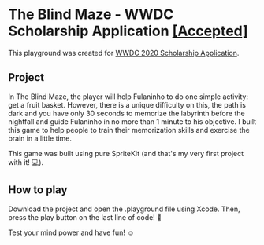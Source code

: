# The Blind Maze - WWDC Scholarship Application [[Accepted]](https://github.com/wwdc/2020) 

This playground was created for [WWDC 2020 Scholarship Application](https://developer.apple.com/wwdc20/swift-student-challenge/).

## Project
In The Blind Maze, the player will help Fulaninho to do one simple activity: get a fruit basket. However, there is a unique difficulty on this, the path is dark and you have only 30 seconds to memorize the labyrinth before the nightfall and guide Fulaninho in no more than 1 minute to his objective. I built this game to help people to train their memorization skills and exercise the brain in a little time.

This game was built using pure SpriteKit (and that's my very first project with it! 💻).

## How to play
Download the project and open the .playground file using Xcode. Then, press the play button on the last line of code! 👾

Test your mind power and have fun! ☺️
